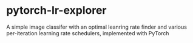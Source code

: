# pytorch-lr-explorer
A simple image classifer with an optimal leanring rate finder and various per-iteration learning rate schedulers, implemented with PyTorch
